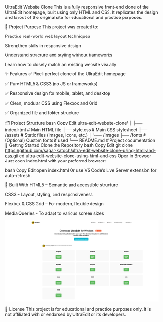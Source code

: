 UltraEdit Website Clone
This is a fully responsive front-end clone of the UltraEdit homepage, built using only HTML and CSS. It replicates the design and layout of the original site for educational and practice purposes.

🧠 Project Purpose
This project was created to:

Practice real-world web layout techniques

Strengthen skills in responsive design

Understand structure and styling without frameworks

Learn how to closely match an existing website visually

✨ Features
✅ Pixel-perfect clone of the UltraEdit homepage

✅ Pure HTML5 & CSS3 (no JS or frameworks)

✅ Responsive design for mobile, tablet, and desktop

✅ Clean, modular CSS using Flexbox and Grid

✅ Organized file and folder structure

🗂️ Project Structure
bash
Copy
Edit
ultra-edit-website-clone/
│
├── index.html            # Main HTML file
├── style.css             # Main CSS stylesheet
├── /assets               # Static files (images, icons, etc.)
│   └── /images
├── /fonts                # (Optional) Custom fonts if used
└── README.md             # Project documentation
🚀 Getting Started
Clone the Repository
bash
Copy
Edit
git clone https://github.com/sagar-katoch/ultra-edit-website-clone-using-html-and-css.git
cd ultra-edit-website-clone-using-html-and-css
Open in Browser
Just open index.html with your preferred browser:

bash
Copy
Edit
open index.html
Or use VS Code’s Live Server extension for auto-refresh.

🧰 Built With
HTML5 – Semantic and accessible structure

CSS3 – Layout, styling, and responsiveness

Flexbox & CSS Grid – For modern, flexible design

Media Queries – To adapt to various screen sizes

![alt text](image.png)


📄 License
This project is for educational and practice purposes only. It is not affiliated with or endorsed by UltraEdit or its developers.



